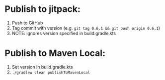 
# Publish to jitpack:
1. Push to GitHub
2. Tag commit with version (e.g. `git tag 0.6.1 && git push origin 0.6.1`)
  1. NOTE: ignores version specified in build.gradle.kts

# Publish to Maven Local:
1. Set version in build.gradle.kts
2. `./gradlew clean publishToMavenLocal`